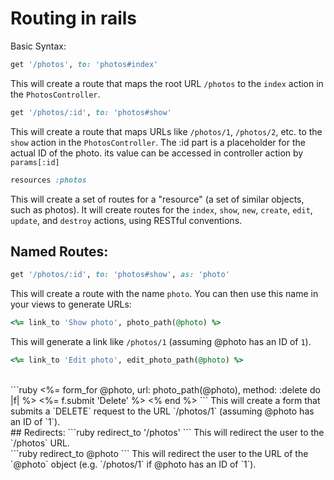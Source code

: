 # Routing in rails
Basic Syntax:
```ruby 
get '/photos', to: 'photos#index'
```
This will create a route that maps the root URL `/photos` to the `index` action in the `PhotosController`.

```ruby
get '/photos/:id', to: 'photos#show'
```
This will create a route that maps URLs like `/photos/1`, `/photos/2`, etc. to the `show` action in the `PhotosController`. The :id part is a placeholder for the actual ID of the photo. its value can be accessed in controller action by `params[:id]`
<br>

```ruby
resources :photos
```
This will create a set of routes for a "resource" (a set of similar objects, such as photos). It will create routes for the `index`, `show`, `new`, `create`, `edit`, `update`, and `destroy` actions, using RESTful conventions.

## Named Routes:
```ruby
get '/photos/:id', to: 'photos#show', as: 'photo'
```
This will create a route with the name `photo`. You can then use this name in your views to generate URLs:
```ruby
<%= link_to 'Show photo', photo_path(@photo) %>
```
This will generate a link like `/photos/1` (assuming @photo has an ID of `1`).
<br>
```ruby
<%= link_to 'Edit photo', edit_photo_path(@photo) %>
```
<br>
```ruby
<%= form_for @photo, url: photo_path(@photo), method: :delete do |f| %>
  <%= f.submit 'Delete' %>
<% end %>
```
This will create a form that submits a `DELETE` request to the URL `/photos/1` (assuming @photo has an ID of `1`).

<br>
## Redirects:
```ruby
redirect_to '/photos'
```
This will redirect the user to the `/photos` URL.
<br>
```ruby
redirect_to @photo
```
This will redirect the user to the URL of the `@photo` object (e.g. `/photos/1` if @photo has an ID of `1`).





